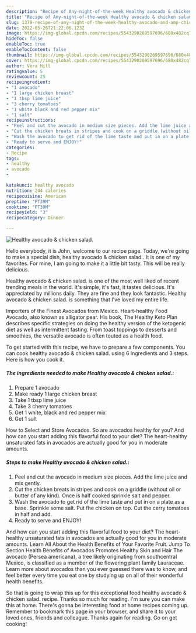 ```yaml
---
description: "Recipe of Any-night-of-the-week Healthy avocado & chicken salad."
title: "Recipe of Any-night-of-the-week Healthy avocado & chicken salad."
slug: 1379-recipe-of-any-night-of-the-week-healthy-avocado-and-amp-chicken-salad
date: 2022-05-26T21:22:06.123Z
image: https://img-global.cpcdn.com/recipes/5543290269597696/680x482cq70/healthy-avocado-chicken-salad-recipe-main-photo.jpg
hideToc: false
enableToc: true
enableTocContent: false
thumbnail: https://img-global.cpcdn.com/recipes/5543290269597696/680x482cq70/healthy-avocado-chicken-salad-recipe-main-photo.jpg
cover: https://img-global.cpcdn.com/recipes/5543290269597696/680x482cq70/healthy-avocado-chicken-salad-recipe-main-photo.jpg
author: Vera Hill
ratingvalue: 5
reviewcount: 25
recipeingredient:
- "1 avocado"
- "1 large chicken breast"
- "1 tbsp lime juice"
- "3 cherry tomatoes"
- "1 white black and red pepper mix"
- "1 salt"
recipeinstructions:
- "Peel and cut the avocado in medium size pieces. Add the lime juice and mix gently."
- "Cut the chicken breats in stripes and cook on a griddle (without oil or butter of any kind). Once is half cooked sprinkle salt and pepper."
- "Wash the avocado to get rid of the lime taste and put in on a plate as a base. Sprinkle some salt. Put fhe chicken on top. Cut the cerry tomatoes in half and add."
- "Ready to serve and ENJOY!"
categories:
- Recipe
tags:
- healthy
- avocado
- 

katakunci: healthy avocado  
nutrition: 244 calories
recipecuisine: American
preptime: "PT39M"
cooktime: "PT39M"
recipeyield: "3"
recipecategory: Dinner

---
```



![Healthy avocado & chicken salad.](https://img-global.cpcdn.com/recipes/5543290269597696/680x482cq70/healthy-avocado-chicken-salad-recipe-main-photo.jpg)

Hello everybody, it is John, welcome to our recipe page. Today, we're going to make a special dish, healthy avocado & chicken salad.. It is one of my favorites. For mine, I am going to make it a little bit tasty. This will be really delicious.

Healthy avocado & chicken salad. is one of the most well liked of recent trending meals in the world. It's simple, it's fast, it tastes delicious. It's appreciated by millions daily. They are fine and they look fantastic. Healthy avocado & chicken salad. is something that I've loved my entire life.

Importers of the Finest Avocados from Mexico. Heart-healthy Food Avocado, also known as alligator pear. His book, The Healthy Keto Plan describes specific strategies on doing the healthy version of the ketogenic diet as well as intermittent fasting. From toast toppings to desserts and smoothies, the versatile avocado is often touted as a health food.


To get started with this recipe, we have to prepare a few components. You can cook healthy avocado & chicken salad. using 6 ingredients and 3 steps. Here is how you cook it.

<!--inarticleads1-->

##### The ingredients needed to make Healthy avocado & chicken salad.:

1. Prepare 1 avocado
1. Make ready 1 large chicken breast
1. Take 1 tbsp lime juice
1. Take 3 cherry tomatoes
1. Get 1 white, black and red pepper mix
1. Get 1 salt


How to Select and Store Avocados. So are avocados healthy for you? And how can you start adding this flavorful food to your diet? The heart-healthy unsaturated fats in avocados are actually good for you in moderate amounts. 

<!--inarticleads2-->

##### Steps to make Healthy avocado & chicken salad.:

1. Peel and cut the avocado in medium size pieces. Add the lime juice and mix gently.
1. Cut the chicken breats in stripes and cook on a griddle (without oil or butter of any kind). Once is half cooked sprinkle salt and pepper.
1. Wash the avocado to get rid of the lime taste and put in on a plate as a base. Sprinkle some salt. Put fhe chicken on top. Cut the cerry tomatoes in half and add.
1. Ready to serve and ENJOY!

And how can you start adding this flavorful food to your diet? The heart-healthy unsaturated fats in avocados are actually good for you in moderate amounts. Learn All About the Health Benefits of Your Favorite Fruit. Jump To Section Health Benefits of Avocados Promotes Healthy Skin and Hair The avocado (Persea americana), a tree likely originating from southcentral Mexico, is classified as a member of the flowering plant family Lauraceae. Learn more about avocados than you ever guessed there was to know, and feel better every time you eat one by studying up on all of their wonderful health benefits. 

So that is going to wrap this up for this exceptional food healthy avocado & chicken salad. recipe. Thanks so much for reading. I'm sure you can make this at home. There's gonna be interesting food at home recipes coming up. Remember to bookmark this page in your browser, and share it to your loved ones, friends and colleague. Thanks again for reading. Go on get cooking!
